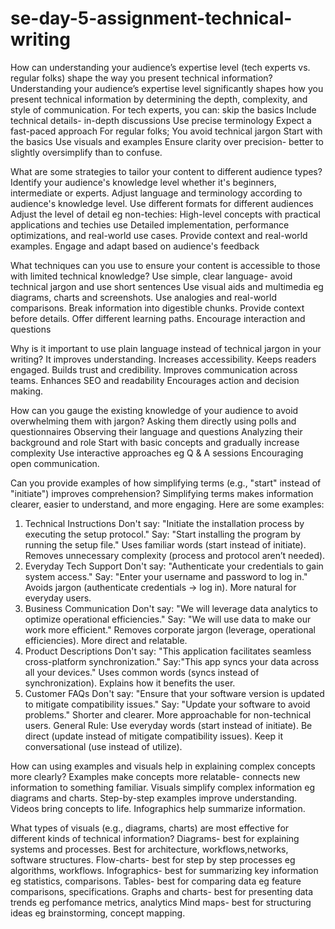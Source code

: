 # se-day-5-assignment-technical-writing
How can understanding your audience’s expertise level (tech experts vs. regular folks) shape the way you present technical information?
Understanding your audience’s expertise level significantly shapes how you present technical information by determining the depth, complexity, and style of communication.
For tech experts, you can: 
skip the basics
Include technical details- in-depth discussions
Use precise terminology
Expect a fast-paced approach
For regular folks;
You avoid technical jargon
Start with the basics
Use visuals and examples
Ensure clarity over precision- better to slightly oversimplify than to confuse.

What are some strategies to tailor your content to different audience types?
Identify your audience's knowledge level whether it's beginners, intermediate or experts.
Adjust language and terminology according to audience's knowledge level.
Use different formats for different audiences
Adjust the level of detail eg non-techies: High-level concepts with practical applications and techies use Detailed implementation, performance optimizations, and real-world use cases.
Provide context and real-world examples.
Engage and adapt based on audience's feedback

What techniques can you use to ensure your content is accessible to those with limited technical knowledge?
Use simple, clear language- avoid technical jargon and use short sentences
Use visual aids and multimedia eg diagrams, charts and screenshots.
Use analogies and real-world comparisons.
Break information into digestible chunks.
Provide context before details.
Offer different learning paths.
Encourage interaction and questions

Why is it important to use plain language instead of technical jargon in your writing?
It improves understanding.
Increases accessibility.
Keeps readers engaged.
Builds trust and credibility.
Improves communication across teams.
Enhances SEO and readability
Encourages action and decision making.



How can you gauge the existing knowledge of your audience to avoid overwhelming them with jargon?
Asking them directly using polls and questionnaires
Observing their language and questions
Analyzing their background and role
Start with basic concepts and gradually increase complexity
Use interactive approaches eg Q & A sessions
Encouraging open communication.

Can you provide examples of how simplifying terms (e.g., "start" instead of "initiate") improves comprehension?
Simplifying terms makes information clearer, easier to understand, and more engaging. Here are some examples:
1. Technical Instructions
Don't say: "Initiate the installation process by executing the setup protocol."
Say: "Start installing the program by running the setup file."
Uses familiar words (start instead of initiate).
Removes unnecessary complexity (process and protocol aren’t needed).
2. Everyday Tech Support
Don't say: "Authenticate your credentials to gain system access."
Say: "Enter your username and password to log in."
Avoids jargon (authenticate credentials → log in).
More natural for everyday users.
3. Business Communication
Don't say: "We will leverage data analytics to optimize operational efficiencies."
Say: "We will use data to make our work more efficient."
Removes corporate jargon (leverage, operational efficiencies).
More direct and relatable.
4. Product Descriptions
Don't say: "This application facilitates seamless cross-platform synchronization."
Say:"This app syncs your data across all your devices."
Uses common words (syncs instead of synchronization).
Explains how it benefits the user.
5. Customer FAQs
Don't say: "Ensure that your software version is updated to mitigate compatibility issues."
Say: "Update your software to avoid problems."
Shorter and clearer.
More approachable for non-technical users.
General Rule:
Use everyday words (start instead of initiate).
Be direct (update instead of mitigate compatibility issues).
Keep it conversational (use instead of utilize).

How can using examples and visuals help in explaining complex concepts more clearly?
Examples make concepts more relatable- connects new information to something familiar.
Visuals simplify complex information eg diagrams and charts.
Step-by-step examples improve understanding.
Videos bring concepts to life.
Infographics help summarize information.

What types of visuals (e.g., diagrams, charts) are most effective for different kinds of technical information?
Diagrams- best for explaining systems and processes. Best for architecture, workflows,networks, software structures.
Flow-charts- best for step by step processes eg algorithms, workflows.
Infographics- best for summarizing key information eg statistics, comparisons.
Tables- best for comparing data eg feature comparisons, specifications.
Graphs and charts- best for presenting data trends eg perfomance metrics, analytics
Mind maps- best for structuring ideas eg brainstorming, concept mapping.






